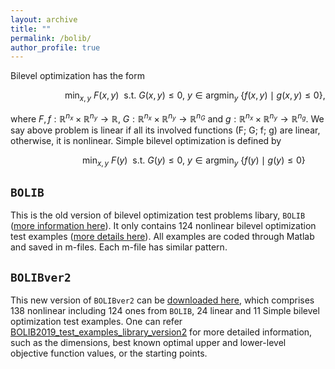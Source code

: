```yaml
---
layout: archive
title: ""   
permalink: /bolib/
author_profile: true
---
```


Bilevel optimization has the form

$$~~~~~~~~~~~~~~~~~~~~~~ \min_{x,y}~ F(x,y)~~ \mbox{s.t.}~  G(x,y)\leq 0,~ y\in \mbox{argmin}_y~ \{ f(x,y)\mid g(x,y)\leq 0 \},$$

where  $F,f:\mathbb{R}^{n_x}\times\mathbb{R}^{n_y}\rightarrow \mathbb{R}$, $G:\mathbb{R}^{n_x}\times\mathbb{R}^{n_y}\rightarrow \mathbb{R}^{n_G}$ and $g:\mathbb{R}^{n_x}\times\mathbb{R}^{n_y}\rightarrow \mathbb{R}^{n_g}$. We say  above problem is linear if all its involved functions (F; G; f; g) are linear, otherwise, it is nonlinear. Simple bilevel optimization is defined by

$$~~~~~~~~~~~~~~~~~~~~~ \min_{x,y}~ F(y)~~ \mbox{s.t.}~  G(y)\leq 0,~ y\in \mbox{argmin}_y~ \{ f(y)\mid g(y)\leq 0 \}$$


$\texttt{BOLIB}$
---

 This is the old version of  bilevel optimization test problems libary, $\texttt{BOLIB}$ ([more information here](https://github.com/ShenglongZhou/BOLIB)).  It only contains 124 nonlinear bilevel optimization test examples ([more details here](https://www.researchgate.net/publication/325120369)). All examples are coded through Matlab and saved in m-files. Each m-file has similar pattern.

$\texttt{BOLIBver2}$
---
This new version of $\texttt{BOLIBver2}$ can be [downloaded here](\files\BOLIBEver2.zip), which comprises  138 nonlinear including 124 ones from $\texttt{BOLIB}$, 24 linear and  11 Simple bilevel optimization test examples. One can refer [BOLIB2019_test_examples_library_version2](\files\BOLIB2019_test_examples_library_version2.pdf) for more detailed information, such as the dimensions, best known optimal upper and lower-level objective function
values, or the starting points. 

